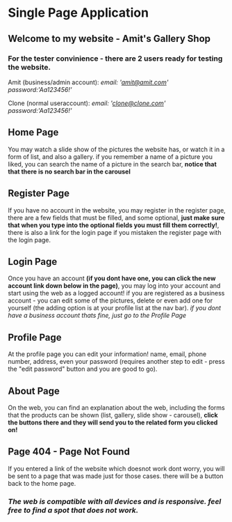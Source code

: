 # Single Page Application

## Welcome to my website - Amit's Gallery Shop

### For the tester convinience - there are 2 users ready for testing the website.

Amit (business/admin account):
_email: 'amit@amit.com'_
_password:'Aa123456!'_

Clone (normal useraccount):
_email: 'clone@clone.com'_
_password:'Aa123456!'_

## Home Page

You may watch a slide show of the pictures the website has, or watch it in a form of list, and also a gallery.
if you remember a name of a picture you liked, you can search the name of a picture in the search bar, **notice that that there is no search bar in the carousel**

## Register Page

If you have no account in the website, you may register in the register page, there are a few fields that must be filled, and some optional, **just make sure that when you type into the optional fields you must fill them correctly!**, there is also a link for the login page if you mistaken the register page with the login page.

## Login Page

Once you have an account **(if you dont have one, you can click the new account link down below in the page)**, you may log into your account and start using the web as a logged account! if you are registered as a business account - you can edit some of the pictures, delete or even add one for yourself (the adding option is at your profile list at the nav bar). _if you dont have a business account thats fine, just go to the Profile Page_

## Profile Page

At the profile page you can edit your information! name, email, phone number, address, even your password (requires another step to edit - press the "edit password" button and you are good to go).

## About Page

On the web, you can find an explanation about the web, including the forms that the products can be shown (list, gallery, slide show - carousel), **click the buttons there and they will send you to the related form you clicked on!**

## Page 404 - Page Not Found

If you entered a link of the website which doesnot work dont worry, you will be sent to a page that was made just for those cases. there will be a button back to the home page.

### _The web is compatible with all devices and is responsive. feel free to find a spot that does not work._
